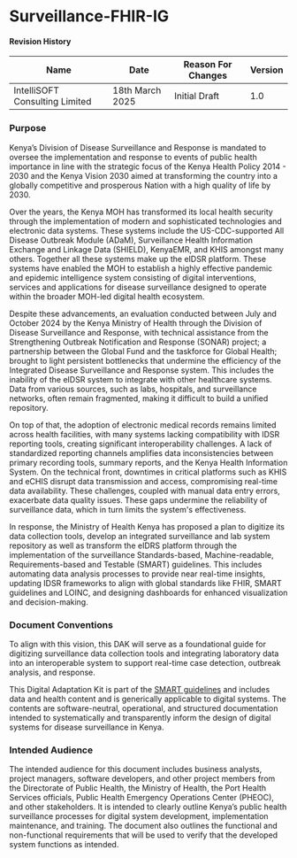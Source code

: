 # Surveillance-FHIR-IG

[SMART Guidelines]: https://www.who.int/teams/digital-health-and-innovation/smart-guidelines

#### Revision History

<table class="table table-hover table-bordered table-striped">
    <thead>
        <tr>
            <th>Name</th>
            <th>Date</th>
            <th>Reason For Changes</th>
            <th>Version</th>
        </tr>
    </thead>
    <tbody>
        <tr>
            <td>IntelliSOFT Consulting Limited</td>
            <td>18th March 2025</td>
            <td>Initial Draft</td>
            <td>1.0</td>
        </tr>
    </tbody>
</table>

### Purpose

Kenya’s Division of Disease Surveillance and Response is mandated to oversee the implementation and response to events of public health importance in line with the strategic focus of the Kenya Health Policy 2014 - 2030 and the Kenya Vision 2030 aimed at transforming the country into a globally competitive and prosperous Nation with a high quality of life by 2030. 

Over the years, the Kenya  MOH has transformed its local health security through the implementation of modern and sophisticated technologies and electronic data systems. These systems include the US-CDC-supported All Disease Outbreak Module (ADaM), Surveillance Health Information Exchange and Linkage Data (SHIELD), KenyaEMR, and KHIS amongst many others. Together all these systems make up the eIDSR platform. These systems have enabled the MOH to establish a highly effective pandemic and epidemic intelligence system consisting of digital interventions, services and applications for disease surveillance designed to operate within the broader MOH-led digital health ecosystem.

Despite these advancements, an evaluation conducted between July and October 2024 by the Kenya Ministry of Health through the Division of Disease Surveillance and Response, with technical assistance from the Strengthening Outbreak Notification and Response (SONAR) project; a partnership between the Global Fund and the taskforce for Global Health;  brought to light persistent bottlenecks that undermine the efficiency of the Integrated Disease Surveillance and Response system. This includes the inability of the eIDSR system to integrate with other healthcare systems. Data from various sources, such as labs, hospitals, and surveillance networks, often remain fragmented, making it difficult to build a unified repository. 

On top of that, the adoption of electronic medical records remains limited across health facilities, with many systems lacking compatibility with IDSR reporting tools, creating significant interoperability challenges. A lack of standardized reporting channels amplifies data inconsistencies between primary recording tools, summary reports, and the Kenya Health Information System. On the technical front, downtimes in critical platforms such as KHIS and eCHIS disrupt data transmission and access, compromising real-time data availability. These challenges, coupled with manual data entry errors, exacerbate data quality issues. These gaps undermine the reliability of surveillance data, which in turn limits the system's effectiveness.

In response, the Ministry of Health Kenya has proposed a plan to digitize its data collection tools, develop an integrated surveillance and lab system repository as well as transform the eIDRS platform through the implementation of the surveillance Standards-based, Machine-readable, Requirements-based and Testable (SMART) guidelines. This includes automating data analysis processes to provide near real-time insights, updating IDSR frameworks to align with global standards like FHIR, SMART guidelines and LOINC, and designing dashboards for enhanced visualization and decision-making.

### Document Conventions
To align with this vision, this DAK will serve as a foundational guide for digitizing surveillance data collection tools and integrating laboratory data into an interoperable system to support real-time case detection, outbreak analysis, and response.

This Digital Adaptation Kit is part of the [SMART guidelines] and includes data and health content and is generically applicable to digital systems. The contents are software-neutral, operational, and structured documentation intended to systematically and transparently inform the design of digital systems for disease surveillance in Kenya.

### Intended Audience
The intended audience for this document includes business analysts, project managers, software developers, and other project members from the Directorate of 
Public Health, the Ministry of Health, the Port Health Services officials, Public Health Emergency Operations Center (PHEOC), and other stakeholders. It is intended to clearly outline Kenya’s public health surveillance processes for digital system development, implementation maintenance, and training. The document also outlines the functional and non-functional requirements that will be used to verify that the developed system functions as intended.

